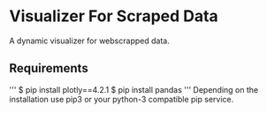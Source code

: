 # Visualizer For Scraped Data
A dynamic visualizer for webscrapped data.

## Requirements
'''
$ pip install plotly==4.2.1
$ pip install pandas
'''
Depending on the installation use pip3 or your python-3 compatible pip service.
